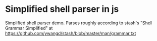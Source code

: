 # Simplified shell parser in js
 Simplified shell parser demo. Parses roughly according to stash's "Shell Grammar Simplified" at https://github.com/ywangd/stash/blob/master/man/grammar.txt
